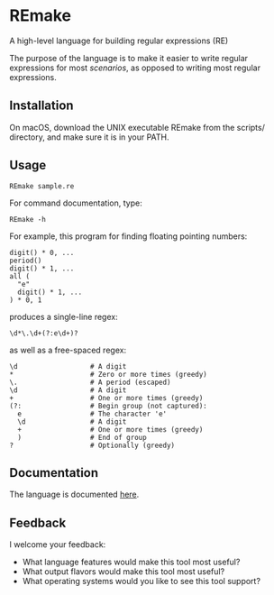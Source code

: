 # REmake
A high-level language for building regular expressions (RE)

The purpose of the language is to make it easier to write regular expressions for most *scenarios*,
as opposed to writing most regular expressions.

## Installation

On macOS, download the UNIX executable REmake from the scripts/ directory, and
make sure it is in your PATH.

## Usage

```
REmake sample.re
```

For command documentation, type:

```
REmake -h
```

For example, this program for finding floating pointing numbers:

```
digit() * 0, ...
period()
digit() * 1, ...
all (
  "e"
  digit() * 1, ...
) * 0, 1
```

produces a single-line regex: 

```
\d*\.\d+(?:e\d+)?
```

as well as a free-spaced regex:

```
\d                  # A digit
*                   # Zero or more times (greedy)
\.                  # A period (escaped)
\d                  # A digit
+                   # One or more times (greedy)
(?:                 # Begin group (not captured):
  e                 # The character 'e'
  \d                # A digit
  +                 # One or more times (greedy)
  )                 # End of group
?                   # Optionally (greedy)
```

## Documentation

The language is documented [here](https://alecramsay.github.io/REmake/).

## Feedback

I welcome your feedback:

- What language features would make this tool most useful?
- What output flavors would make this tool most useful?
- What operating systems would you like to see this tool support?